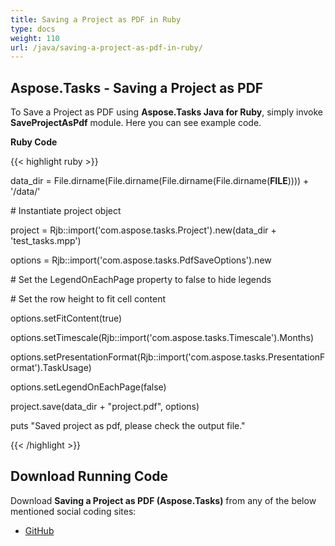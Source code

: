 ```yaml
---
title: Saving a Project as PDF in Ruby
type: docs
weight: 110
url: /java/saving-a-project-as-pdf-in-ruby/
---
```


## **Aspose.Tasks - Saving a Project as PDF**
To Save a Project as PDF using **Aspose.Tasks Java for Ruby**, simply invoke **SaveProjectAsPdf** module. Here you can see example code.

**Ruby Code**

{{< highlight ruby >}}

 data_dir = File.dirname(File.dirname(File.dirname(File.dirname(__FILE__)))) + '/data/'



\# Instantiate project object

project = Rjb::import('com.aspose.tasks.Project').new(data_dir + 'test_tasks.mpp')

options = Rjb::import('com.aspose.tasks.PdfSaveOptions').new

\# Set the LegendOnEachPage property to false to hide legends

\# Set the row height to fit cell content

options.setFitContent(true)

options.setTimescale(Rjb::import('com.aspose.tasks.Timescale').Months)

options.setPresentationFormat(Rjb::import('com.aspose.tasks.PresentationFormat').TaskUsage)

options.setLegendOnEachPage(false)

project.save(data_dir + "project.pdf", options)

puts "Saved project as pdf, please check the output file."

{{< /highlight >}}
## **Download Running Code**
Download **Saving a Project as PDF (Aspose.Tasks)** from any of the below mentioned social coding sites:

- [GitHub](https://github.com/aspose-tasks/Aspose.Tasks-for-Java/blob/master/Plugins/Aspose_Tasks_Java_for_Ruby/lib/asposetasksjava/Projects/saveprojectaspdf.rb)
